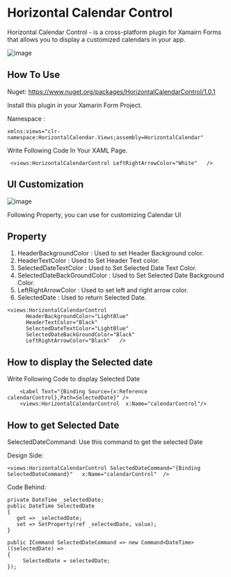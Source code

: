 # Horizontal Calendar Control
Horizontal Calendar Control - is a cross-platform plugin for Xamairn Forms that allows you to display a customized calendars in your app.  

![image](https://user-images.githubusercontent.com/47309472/155514027-81443347-e4aa-4915-b1f2-4c8e14de4280.png)

## How To Use
Nuget: https://www.nuget.org/packages/HorizontalCalendarControl/1.0.1  

Install this plugin in your Xamarin Form Project.  

Namespace : 

```
xmlns:views="clr-namespace:HorizontalCalendar.Views;assembly=HorizontalCalendar"
```

Write Following Code In Your XAML Page.
```
 <views:HorizontalCalendarControl LeftRightArrowColor="White"   />
```

## UI Customization
![image](https://user-images.githubusercontent.com/47309472/155515110-0f1d47ad-8cbf-43dd-843d-2cb1a0133d31.png)  

Following Property, you can use for customizing Calendar UI  
## Property
1. HeaderBackgroundColor : Used to set Header Background color.
2. HeaderTextColor : Used to Set Header Text color.
3. SelectedDateTextColor : Used to Set Selected Date Text Color.
4. SelectedDateBackGroundColor : Used to Set Selected Date Background Color.
5. LeftRightArrowColor : Used to set left and right arrow color.
6. SelectedDate : Used to return Selected Date.

```
<views:HorizontalCalendarControl 
      HeaderBackgroundColor="LightBlue"
      HeaderTextColor="Black"
      SelectedDateTextColor="LightBlue" 
      SelectedDateBackGroundColor="Black" 
      LeftRightArrowColor="Black"   />
```

## How to display the Selected date 

Write Following Code to display Selected Date  
```
    <Label Text="{Binding Source={x:Reference calendarControl},Path=SelectedDate}" />
    <views:HorizontalCalendarControl  x:Name="calendarControl"/>
```
## How to get Selected Date
SelectedDateCommand: Use this command to get the selected Date  

Design Side:  

``` 
<views:HorizontalCalendarControl SelectedDateCommand="{Binding SelectedDateCommand}"   x:Name="calendarControl"  />
```
Code Behind:  

```
private DateTime _selectedDate;
public DateTime SelectedDate
{
   get => _selectedDate;
   set => SetProperty(ref _selectedDate, value);
}
 
public ICommand SelectedDateCommand => new Command<DateTime>((selectedDate) =>
{
     SelectedDate = selectedDate; 
});
```
